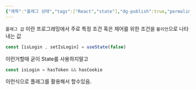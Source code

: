 ```yaml
---
{"제목":"플래그 상태","tags":["React","state"],"dg-publish":true,"permalink":"/v2/Studynotes/React/플래그 상태/","dgPassFrontmatter":true}
---
```



`플래그 값` 이란 프로그래밍에서 주로 특정 조건 혹은 제어를 위한 조건을 `불리언`으로 나타내는 값

```jsx
const [isLogin , setIsLogin] = useState(false) 
```

이런거할때 굳이 State를 사용하지말고

```jsx
const isLogin = hasToken && hasCookie
```

이런식으로 플래그를 활용해서 할수있음.


